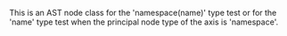 
This is an AST node class for the 'namespace(name)' type test or for the 'name' type test when the principal node type of the axis is 'namespace'.
